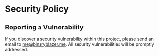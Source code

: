 # Security Policy

## Reporting a Vulnerability

If you discover a security vulnerability within this project, please send an email to [me@binaryblazer.me](mailto:me@binaryblazer.me). All security vulnerabilities will be promptly addressed.
